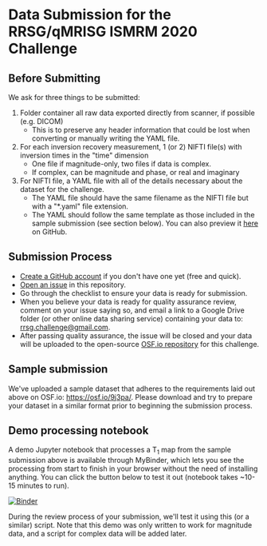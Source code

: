 # Data Submission for the RRSG/qMRISG ISMRM 2020 Challenge

## Before Submitting

We ask for three things to be submitted:

1. Folder container all raw data exported directly from scanner, if possible (e.g. DICOM)
   * This is to preserve any header information that could be lost when converting or manually writing the YAML file.
2. For each inversion recovery measurement, 1 (or 2) NIFTI file(s) with inversion times in the "time" dimension
   * One file if magnitude-only, two files if data is complex.
   * If complex, can be magnitude and phase, or real and imaginary
1. For NIFTI file, a YAML file with all of the details necessary about the dataset for the challenge.
   * The YAML file should have the same filename as the NIFTI file but with a "\*.yaml" file extension.
   * The YAML should follow the same template as those included in the sample submission (see section below). You can  also preview it [here](https://github.com/rrsg2020/data_submission/blob/master/sample_yaml.yaml) on GitHub.

## Submission Process

* [Create a GitHub account](https://github.com/join) if you don't have one yet (free and quick).
* [Open an issue](https://github.com/rrsg2020/data_submission/issues/new?assignees=&labels=&template=data-submission-request.md&title=) in this repository.
* Go through the checklist to ensure your data is ready for submission.
* When you believe your data is ready for quality assurance review, comment on your issue saying so, and email a link to a Google Drive folder (or other online data sharing service) containing your data to: rrsg.challenge@gmail.com.
* After passing quality assurance, the issue will be closed and your data will be uploaded to the open-source [OSF.io repository](https://osf.io/ywc9g/) for this challenge.

## Sample submission

We've uploaded a sample dataset that adheres to the requirements laid out above on OSF.io: https://osf.io/9j3pa/. Please download and try to prepare your dataset in a similar format prior to beginning the submission process.

## Demo processing notebook

A demo Jupyter notebook that processes a T<sub>1</sub> map from the sample submission above is available through MyBinder, which lets you see the processing from start to finish in your browser without the need of installing anything. You can click the button below to test it out (notebook takes ~10-15 minutes to run).

[![Binder](https://mybinder.org/badge_logo.svg)](https://mybinder.org/v2/gh/rrsg2020/demo/master?filepath=demo%2Fdemo.ipynb)

During the review process of your submission, we'll test it using this (or a similar) script. Note that this demo was only written to work for magnitude data, and a script for complex data will be added later.
